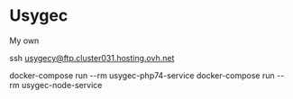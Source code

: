 # Usygec

My own

ssh usygecy@ftp.cluster031.hosting.ovh.net

docker-compose run --rm usygec-php74-service
docker-compose run --rm usygec-node-service
